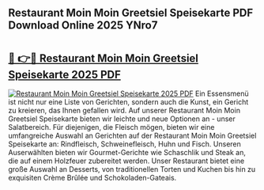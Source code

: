 ## Restaurant Moin Moin Greetsiel Speisekarte PDF Download Online 2025 YNro7

# <h2><a href="http://gc66a8e.nevu.top/?p=Restaurant+Moin+Moin+Greetsiel+Speisekarte">🔗 👉🔴 Restaurant Moin Moin Greetsiel Speisekarte 2025 PDF</a></h2>

[![Restaurant Moin Moin Greetsiel Speisekarte 2025 PDF](https://i.imgur.com/dBaPXMq.png)](http://gc66a8e.nevu.top/?p=Restaurant+Moin+Moin+Greetsiel+Speisekarte)
Ein Essensmenü ist nicht nur eine Liste von Gerichten, sondern auch die Kunst, ein Gericht zu kreieren, das Ihnen gefallen wird. Auf unserer Restaurant Moin Moin Greetsiel Speisekarte bieten wir leichte und neue Optionen an - unser Salatbereich. Für diejenigen, die Fleisch mögen, bieten wir eine umfangreiche Auswahl an Gerichten auf der Restaurant Moin Moin Greetsiel Speisekarte an: Rindfleisch, Schweinefleisch, Huhn und Fisch. Unseren Auserwählten bieten wir Gourmet-Gerichte wie Schaschlik und Steak an, die auf einem Holzfeuer zubereitet werden. Unser Restaurant bietet eine große Auswahl an Desserts, von traditionellen Torten und Kuchen bis hin zu exquisiten Crème Brûlée und Schokoladen-Gateais.
